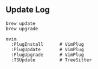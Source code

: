 Update Log
----------

```
brew update
brew upgrade

nvim
  :PlugInstall      # VimPlug
  :PlugUpdate       # VimPlug
  :PlugUpgrade      # VimPlug
  :TSUpdate         # TreeSitter
```
